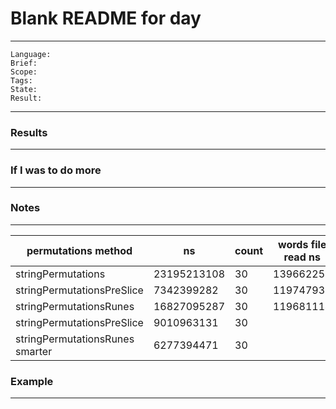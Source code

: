 # Blank README for day

---
```
Language: 
Brief: 
Scope: 
Tags: 
State: 
Result: 
```
---

### Results

---

### If I was to do more

---

### Notes

---


| permutations method             | ns          | count | words file read ns |
|---------------------------------|-------------|-------|--------------------|
| stringPermutations              | 23195213108 | 30    | 139662254          |
| stringPermutationsPreSlice      | 7342399282  | 30    | 119747930          |
| stringPermutationsRunes         | 16827095287 | 30    | 119681114          |
| stringPermutationsPreSlice      | 9010963131  | 30    |                    |
| stringPermutationsRunes smarter | 6277394471  | 30    |                    |

### Example 

---